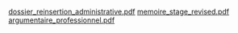 [dossier_reinsertion_administrative.pdf](https://github.com/user-attachments/files/21578831/dossier_reinsertion_administrative.pdf)
[memoire_stage_revised.pdf](https://github.com/user-attachments/files/21578834/memoire_stage_revised.pdf)
[argumentaire_professionnel.pdf](https://github.com/user-attachments/files/21578838/argumentaire_professionnel.pdf)
